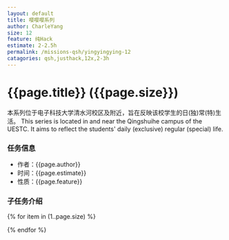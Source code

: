 ```yaml
---
layout: default
title: 嘤嘤嘤系列
author: CharleYang
size: 12
feature: 纯Hack
estimate: 2-2.5h
permalink: /missions-qsh/yingyingying-12
catagories: qsh,justhack,12x,2-3h 
---
```


# {{page.title}} ({{page.size}})
本系列位于电子科技大学清水河校区及附近，旨在反映该校学生的日(独)常(特)生活。 This series is located in and near the Qingshuihe campus of the UESTC. It aims to reflect the students' daily (exclusive) regular (special) life.

### 任务信息
- 作者：{{page.author}}
- 时间：{{page.estimate}}
- 性质：{{page.feature}}

### 子任务介绍 
{% for item in (1..page.size) %}

{% endfor %}

